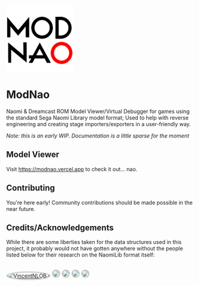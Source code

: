 ![ModNao logo](./doc/logo.png)
# ModNao
Naomi & Dreamcast ROM Model Viewer/Virtual Debugger for games using the standard Sega Naomi Library model format; Used to help with reverse engineering and creating stage importers/exporters in a user-friendly way.

*Note: this is an early WIP. Documentation is a little sparse for the moment*

## Model Viewer
Visit https://modnao.vercel.app to check it out... nao.

## Contributing
You're here early! Community contributions should be made possible in the near future.

## Credits/Acknowledgements
While there are some liberties taken for the data structures used in this project, it probably would not have gotten anywhere without the people listed below for their research on the NaomiLib format itself:

<br/>
<a href="https://github.com/VincentNLOBJ" title="VincentNLObj"><img alt="VincentNLOBJ" src="https://avatars.githubusercontent.com/u/71412899?v=4" width="40"  style="height: auto; border-radius: 50%; border-width: 1px; border: solid; border-color: #ccc;"></a>
<a href="https://github.com/VincentNLOBJ" title="egregiousguy"><img src="https://avatars.githubusercontent.com/u/74125588?v=4" width="40"  style="height: auto; border-radius: 50%; border-width: 1px; border: solid; border-color: #ccc;"></a>
<a href="https://github.com/strugglemeat" title="(urboi)bankbank"><img src="https://avatars.githubusercontent.com/u/36766617?v=4" width="40"  style="height: auto; border-radius: 50%; border-width: 1px; border: solid; border-color: #ccc;"></a>
<a href="https://github.com/zocker-160" title="zocker-160"><img src="https://avatars.githubusercontent.com/u/36563538?v=4" width="40"  style="height: auto; border-radius: 50%; border-width: 1px; border: solid; border-color: #ccc;"></a>
<a href="https://github.com/TVIndustries" title="TVIndustries"><img src="https://avatars.githubusercontent.com/u/63134071?v=4" width="40"  style="height: auto; border-radius: 50%; border-width: 1px; border: solid; border-color: #ccc;"></a>